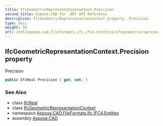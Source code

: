 ```yaml
---
title: IfcGeometricRepresentationContext.Precision
second_title: Aspose.CAD for .NET API Reference
description: IfcGeometricRepresentationContext property. Precision
type: docs
weight: 50
url: /net/aspose.cad.fileformats.ifc.ifc4.entities/ifcgeometricrepresentationcontext/precision/
---
```

## IfcGeometricRepresentationContext.Precision property

Precision

```csharp
public IfcReal Precision { get; set; }
```

### See Also

* class [IfcReal](../../../aspose.cad.fileformats.ifc.ifc4.types/ifcreal/)
* class [IfcGeometricRepresentationContext](../)
* namespace [Aspose.CAD.FileFormats.Ifc.IFC4.Entities](../../ifcgeometricrepresentationcontext/)
* assembly [Aspose.CAD](../../../)



